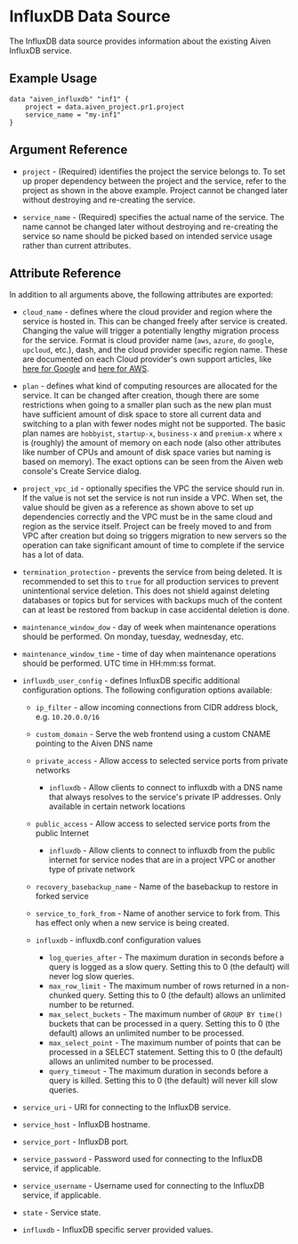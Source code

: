 # InfluxDB Data Source

The InfluxDB data source provides information about the existing Aiven InfluxDB service.

## Example Usage

```hcl
data "aiven_influxdb" "inf1" {
    project = data.aiven_project.pr1.project
    service_name = "my-inf1"
}
```

## Argument Reference

* `project` - (Required) identifies the project the service belongs to. To set up proper dependency
between the project and the service, refer to the project as shown in the above example.
Project cannot be changed later without destroying and re-creating the service.

* `service_name` - (Required) specifies the actual name of the service. The name cannot be changed
later without destroying and re-creating the service so name should be picked based on
intended service usage rather than current attributes.

## Attribute Reference

In addition to all arguments above, the following attributes are exported:

* `cloud_name` - defines where the cloud provider and region where the service is hosted
in. This can be changed freely after service is created. Changing the value will trigger
a potentially lengthy migration process for the service. Format is cloud provider name
(`aws`, `azure`, `do` `google`, `upcloud`, etc.), dash, and the cloud provider
specific region name. These are documented on each Cloud provider's own support articles,
like [here for Google](https://cloud.google.com/compute/docs/regions-zones/) and
[here for AWS](https://docs.aws.amazon.com/AmazonRDS/latest/UserGuide/Concepts.RegionsAndAvailabilityZones.html).

* `plan` - defines what kind of computing resources are allocated for the service. It can
be changed after creation, though there are some restrictions when going to a smaller
plan such as the new plan must have sufficient amount of disk space to store all current
data and switching to a plan with fewer nodes might not be supported. The basic plan
names are `hobbyist`, `startup-x`, `business-x` and `premium-x` where `x` is
(roughly) the amount of memory on each node (also other attributes like number of CPUs
and amount of disk space varies but naming is based on memory). The exact options can be
seen from the Aiven web console's Create Service dialog.

* `project_vpc_id` - optionally specifies the VPC the service should run in. If the value
is not set the service is not run inside a VPC. When set, the value should be given as a
reference as shown above to set up dependencies correctly and the VPC must be in the same
cloud and region as the service itself. Project can be freely moved to and from VPC after
creation but doing so triggers migration to new servers so the operation can take
significant amount of time to complete if the service has a lot of data.

* `termination_protection` - prevents the service from being deleted. It is recommended to
set this to `true` for all production services to prevent unintentional service
deletion. This does not shield against deleting databases or topics but for services
with backups much of the content can at least be restored from backup in case accidental
deletion is done.

* `maintenance_window_dow` - day of week when maintenance operations should be performed. 
On monday, tuesday, wednesday, etc.

* `maintenance_window_time` - time of day when maintenance operations should be performed. 
UTC time in HH:mm:ss format.

* `influxdb_user_config` - defines InfluxDB specific additional configuration options. The following 
configuration options available:
    * `ip_filter` - allow incoming connections from CIDR address block, e.g. `10.20.0.0/16`
    * `custom_domain` - Serve the web frontend using a custom CNAME pointing to the Aiven DNS name
    
    * `private_access` - Allow access to selected service ports from private networks
        * `influxdb` - Allow clients to connect to influxdb with a DNS name that always resolves 
        to the service's private IP addresses. Only available in certain network locations
        
    * `public_access` - Allow access to selected service ports from the public Internet
        * `influxdb` - Allow clients to connect to influxdb from the public internet for 
        service nodes that are in a project VPC or another type of private network 
    
    * `recovery_basebackup_name` - Name of the basebackup to restore in forked service
    * `service_to_fork_from` - Name of another service to fork from. This has effect 
    only when a new service is being created.
    
    * `influxdb` - influxdb.conf configuration values
        * `log_queries_after` - The maximum duration in seconds before a query is 
        logged as a slow query. Setting this to 0 (the default) will never log slow queries.
        * `max_row_limit` - The maximum number of rows returned in a non-chunked query. 
        Setting this to 0 (the default) allows an unlimited number to be returned.
        * `max_select_buckets` - The maximum number of `GROUP BY time()` buckets that 
        can be processed in a query. Setting this to 0 (the default) allows an unlimited number to 
        be processed.
        * `max_select_point` - The maximum number of points that can be processed in a 
        SELECT statement. Setting this to 0 (the default) allows an unlimited number to be processed.
        * `query_timeout` - The maximum duration in seconds before a query is killed. 
        Setting this to 0 (the default) will never kill slow queries.
 
* `service_uri` - URI for connecting to the InfluxDB service.

* `service_host` - InfluxDB hostname.

* `service_port` - InfluxDB port.

* `service_password` - Password used for connecting to the InfluxDB service, if applicable.

* `service_username` - Username used for connecting to the InfluxDB service, if applicable.

* `state` - Service state.

* `influxdb` - InfluxDB specific server provided values.